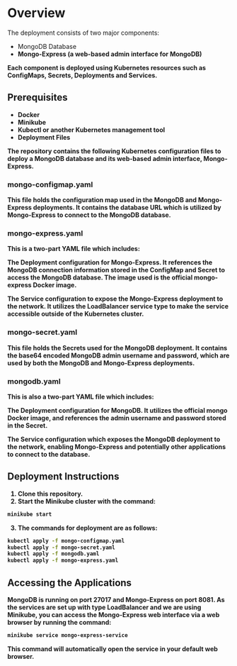 # Overview
The deployment consists of two major components:

- MongoDB Database<b>
- Mongo-Express (a web-based admin interface for MongoDB)<b>
  
Each component is deployed using Kubernetes resources such as ConfigMaps, Secrets, Deployments and Services.

## Prerequisites
- Docker<b>
- Minikube<b>
- Kubectl or another Kubernetes management tool<b>
- Deployment Files<b>
  
The repository contains the following Kubernetes configuration files to deploy a MongoDB database and its web-based admin interface, Mongo-Express.

### mongo-configmap.yaml

This file holds the configuration map used in the MongoDB and Mongo-Express deployments. It contains the database URL which is utilized by Mongo-Express to connect to the MongoDB database.

### mongo-express.yaml

This is a two-part YAML file which includes:

The Deployment configuration for Mongo-Express. It references the MongoDB connection information stored in the ConfigMap and Secret to access the MongoDB database. The image used is the official mongo-express Docker image.

The Service configuration to expose the Mongo-Express deployment to the network. It utilizes the LoadBalancer service type to make the service accessible outside of the Kubernetes cluster.

### mongo-secret.yaml

This file holds the Secrets used for the MongoDB deployment. It contains the base64 encoded MongoDB admin username and password, which are used by both the MongoDB and Mongo-Express deployments.

### mongodb.yaml

This is also a two-part YAML file which includes:

The Deployment configuration for MongoDB. It utilizes the official mongo Docker image, and references the admin username and password stored in the Secret.

The Service configuration which exposes the MongoDB deployment to the network, enabling Mongo-Express and potentially other applications to connect to the database.

## Deployment Instructions

1. Clone this repository.<b>
2. Start the Minikube cluster with the command:
   
```bash
minikube start
```

3. The commands for deployment are as follows:

```bash
kubectl apply -f mongo-configmap.yaml
kubectl apply -f mongo-secret.yaml
kubectl apply -f mongodb.yaml
kubectl apply -f mongo-express.yaml
```

## Accessing the Applications

MongoDB is running on port 27017 and Mongo-Express on port 8081. As the services are set up with type LoadBalancer and we are using Minikube, you can access the Mongo-Express web interface via a web browser by running the command:

```bash
minikube service mongo-express-service
```

This command will automatically open the service in your default web browser.
